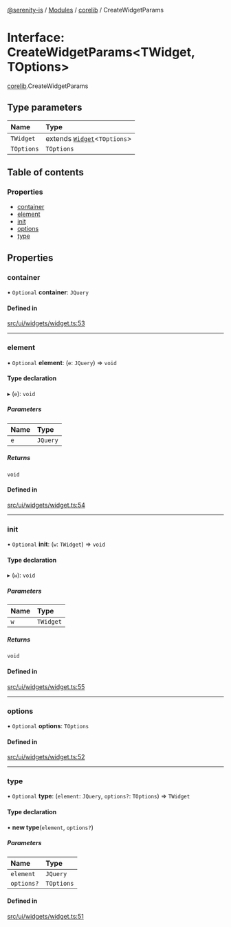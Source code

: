 [@serenity-is](../README.md) / [Modules](../modules.md) / [corelib](../modules/corelib.md) / CreateWidgetParams

# Interface: CreateWidgetParams<TWidget, TOptions\>

[corelib](../modules/corelib.md).CreateWidgetParams

## Type parameters

| Name | Type |
| :------ | :------ |
| `TWidget` | extends [`Widget`](../classes/corelib.Widget.md)<`TOptions`\> |
| `TOptions` | `TOptions` |

## Table of contents

### Properties

- [container](corelib.CreateWidgetParams.md#container)
- [element](corelib.CreateWidgetParams.md#element)
- [init](corelib.CreateWidgetParams.md#init)
- [options](corelib.CreateWidgetParams.md#options)
- [type](corelib.CreateWidgetParams.md#type)

## Properties

### container

• `Optional` **container**: `JQuery`

#### Defined in

[src/ui/widgets/widget.ts:53](https://github.com/serenity-is/serenity/blob/master/packages/corelib/src/ui/widgets/widget.ts#line&#x3D;53)

___

### element

• `Optional` **element**: (`e`: `JQuery`) => `void`

#### Type declaration

▸ (`e`): `void`

##### Parameters

| Name | Type |
| :------ | :------ |
| `e` | `JQuery` |

##### Returns

`void`

#### Defined in

[src/ui/widgets/widget.ts:54](https://github.com/serenity-is/serenity/blob/master/packages/corelib/src/ui/widgets/widget.ts#line&#x3D;54)

___

### init

• `Optional` **init**: (`w`: `TWidget`) => `void`

#### Type declaration

▸ (`w`): `void`

##### Parameters

| Name | Type |
| :------ | :------ |
| `w` | `TWidget` |

##### Returns

`void`

#### Defined in

[src/ui/widgets/widget.ts:55](https://github.com/serenity-is/serenity/blob/master/packages/corelib/src/ui/widgets/widget.ts#line&#x3D;55)

___

### options

• `Optional` **options**: `TOptions`

#### Defined in

[src/ui/widgets/widget.ts:52](https://github.com/serenity-is/serenity/blob/master/packages/corelib/src/ui/widgets/widget.ts#line&#x3D;52)

___

### type

• `Optional` **type**: (`element`: `JQuery`, `options?`: `TOptions`) => `TWidget`

#### Type declaration

• **new type**(`element`, `options?`)

##### Parameters

| Name | Type |
| :------ | :------ |
| `element` | `JQuery` |
| `options?` | `TOptions` |

#### Defined in

[src/ui/widgets/widget.ts:51](https://github.com/serenity-is/serenity/blob/master/packages/corelib/src/ui/widgets/widget.ts#line&#x3D;51)
